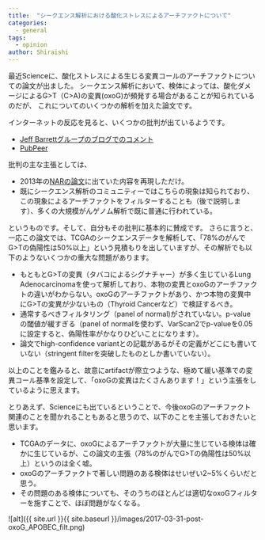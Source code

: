 ```yaml
---
title:  "シークエンス解析における酸化ストレスによるアーチファクトについて"
categories: 
  - general
tags:
  - opinion
author: Shiraishi
---
```



最近Scienceに、酸化ストレスによる生じる変異コールのアーチファクトについての論文が出ました。
シークエンス解析において、検体によっては、酸化ダメージによるG>T（C>A)の変異(oxoG)が頻発する場合があることが知られているのだが、
これについてのいくつかの解析を加えた論文です。

インターネットの反応を見ると、いくつかの批判が出ているようです。
- [Jeff Barrettグループのブログでのコメント](https://wp.sanger.ac.uk/barrettgroup/2017/02/19/when-is-a-variant-not-a-variant/#more-1403)
- [PubPeer](https://pubpeer.com/publications/5AFA59CE25824E23AD4994E67FBC17)

批判の主な主張としては、
- 2013年の[NARの論文](https://academic.oup.com/nar/article/41/6/e67/2902364/Discovery-and-characterization-of-artifactual)に出ていた内容を再現しただけ。
- 既にシークエンス解析のコミュニティーではこちらの現象は知られており、この現象によるアーチファクトをフィルターすることも（後で説明します）、多くの大規模がんゲノム解析で既に普通に行われている。


というものです。そして、自分もその批判に基本的に賛成です。
さらに言うと、一応この論文では、TCGAのシークエンスデータを解析して、「78%のがんでG>Tの偽陽性は50%以上」という見積もりを出していますが、その解析でも以下のようないくつかの重大な問題があります。
- もともとG>Tの変異（タバコによるシグナチャー）が多く生じているLung Adenocarcinomaを使って解析しており、本物の変異とoxoGのアーチファクトの違いがわからない。oxoGのアーチファクトがあり、かつ本物の変異中にG>Tの変異が少ないもの（Thyroid Cancerなど）で検証するべき。
- 通常するべきフィルタリング（panel of normal)がされていない。p-valueの閾値が緩すぎる（panel of normalを使わず、VarScan2でp-valueを0.05に設定すると、偽陽性率がかなりひどいことになります）。
- 論文でhigh-confidence variantとの記載があるがその定義がどこにも書いていない（stringent filterを突破したものとしか書いていない）。

以上のことを鑑みると、故意にartifactが際立つような、極めて緩い基準での変異コール基準を設定して、「oxoGの変異はたくさんあります！」という主張をしているように思えます。

とりあえず、Scienceにも出ているということで、今後oxoGのアーチファクト関連のことを聞かれることもあると思うので、以下のことを主張しておきたいと思います。
- TCGAのデータに、oxoGによるアーチファクトが大量に生じている検体は確かに生じているが、この論文の主張（78%のがんでG>Tの偽陽性は50%以上）というのは全く嘘。
- oxoGのアーチファクトで著しい問題のある検体はせいぜい2~5%くらいだと思う。
- その問題のある検体についても、そのうちのほとんどは適切なoxoGフィルターを施すことで、ほぼ問題がなくなる。


![alt]({{ site.url }}{{ site.baseurl }}/images/2017-03-31-post-oxoG_APOBEC_filt.png)

